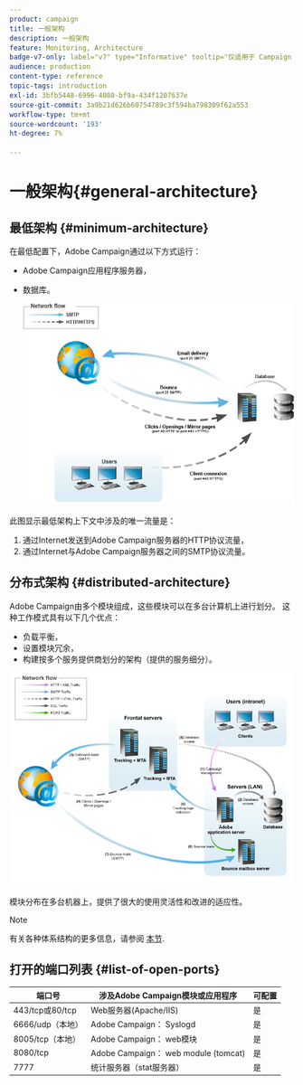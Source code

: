 ```yaml
---
product: campaign
title: 一般架构
description: 一般架构
feature: Monitoring, Architecture
badge-v7-only: label="v7" type="Informative" tooltip="仅适用于 Campaign Classic v7"
audience: production
content-type: reference
topic-tags: introduction
exl-id: 3bfb5448-6996-4080-bf9a-434f1207637e
source-git-commit: 3a9b21d626b60754789c3f594ba798309f62a553
workflow-type: tm+mt
source-wordcount: '193'
ht-degree: 7%

---
```


# 一般架构{#general-architecture}



## 最低架构 {#minimum-architecture}

在最低配置下，Adobe Campaign通过以下方式运行：

* Adobe Campaign应用程序服务器，
* 数据库。

  ![](assets/formation_exploitation.png)

此图显示最低架构上下文中涉及的唯一流量是：

1. 通过Internet发送到Adobe Campaign服务器的HTTP协议流量，
1. 通过Internet与Adobe Campaign服务器之间的SMTP协议流量。

## 分布式架构 {#distributed-architecture}

Adobe Campaign由多个模块组成，这些模块可以在多台计算机上进行划分。 这种工作模式具有以下几个优点：

* 负载平衡，
* 设置模块冗余，
* 构建按多个服务提供商划分的架构（提供的服务细分）。

![](assets/architecturerepartie.png)

模块分布在多台机器上，提供了很大的使用灵活性和改进的适应性。

>[!NOTE]
>
>有关各种体系结构的更多信息，请参阅 [本节](../../installation/using/general-architecture.md).

## 打开的端口列表 {#list-of-open-ports}

| 端口号 | 涉及Adobe Campaign模块或应用程序 | 可配置 |
|---|---|---|
| 443/tcp或80/tcp | Web服务器(Apache/IIS) | 是 |
| 6666/udp（本地） | Adobe Campaign： Syslogd | 是 |
| 8005/tcp（本地） | Adobe Campaign： web模块 | 是 |
| 8080/tcp | Adobe Campaign： web module (tomcat) | 是 |
| 7777 | 统计服务器（stat服务器） | 是 |
